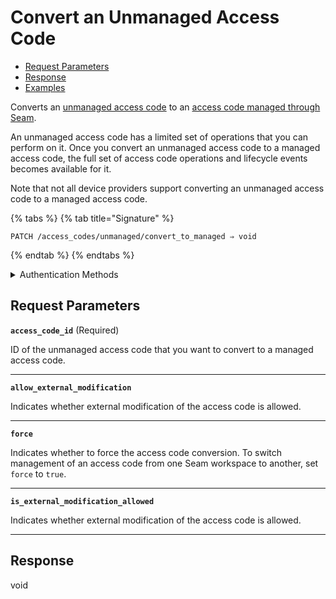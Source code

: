 # Convert an Unmanaged Access Code

- [Request Parameters](./#request-parameters)
- [Response](./#response)
- [Examples](./#examples)

Converts an [unmanaged access code](https://docs.seam.co/latest/capability-guides/smart-locks/access-codes/migrating-existing-access-codes) to an [access code managed through Seam](https://docs.seam.co/latest/capability-guides/smart-locks/access-codes).

An unmanaged access code has a limited set of operations that you can perform on it. Once you convert an unmanaged access code to a managed access code, the full set of access code operations and lifecycle events becomes available for it.

Note that not all device providers support converting an unmanaged access code to a managed access code.

{% tabs %}
{% tab title="Signature" %}
```
PATCH /access_codes/unmanaged/convert_to_managed ⇒ void
```
{% endtab %}
{% endtabs %}

<details>

<summary>Authentication Methods</summary>

- API key
- Client session token
- Personal access token
  <br>Must also include the `seam-workspace` header in the request.

To learn more, see [Authentication](https://docs.seam.co/latest/api/authentication).
</details>

## Request Parameters

**`access_code_id`**  (Required)

ID of the unmanaged access code that you want to convert to a managed access code.

---

**`allow_external_modification`** 

Indicates whether external modification of the access code is allowed.

---

**`force`** 

Indicates whether to force the access code conversion. To switch management of an access code from one Seam workspace to another, set `force` to `true`.

---

**`is_external_modification_allowed`** 

Indicates whether external modification of the access code is allowed.

---


## Response

void
